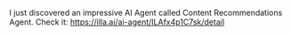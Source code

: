 I just discovered an impressive AI Agent called Content Recommendations Agent. Check it: https://illa.ai/ai-agent/ILAfx4p1C7sk/detail
